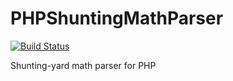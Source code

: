 # PHPShuntingMathParser
[![Build Status](https://travis-ci.org/rbnvrw/PHPShuntingMathParser.svg?branch=master)](https://travis-ci.org/rbnvrw/PHPShuntingMathParser)

Shunting-yard math parser for PHP
